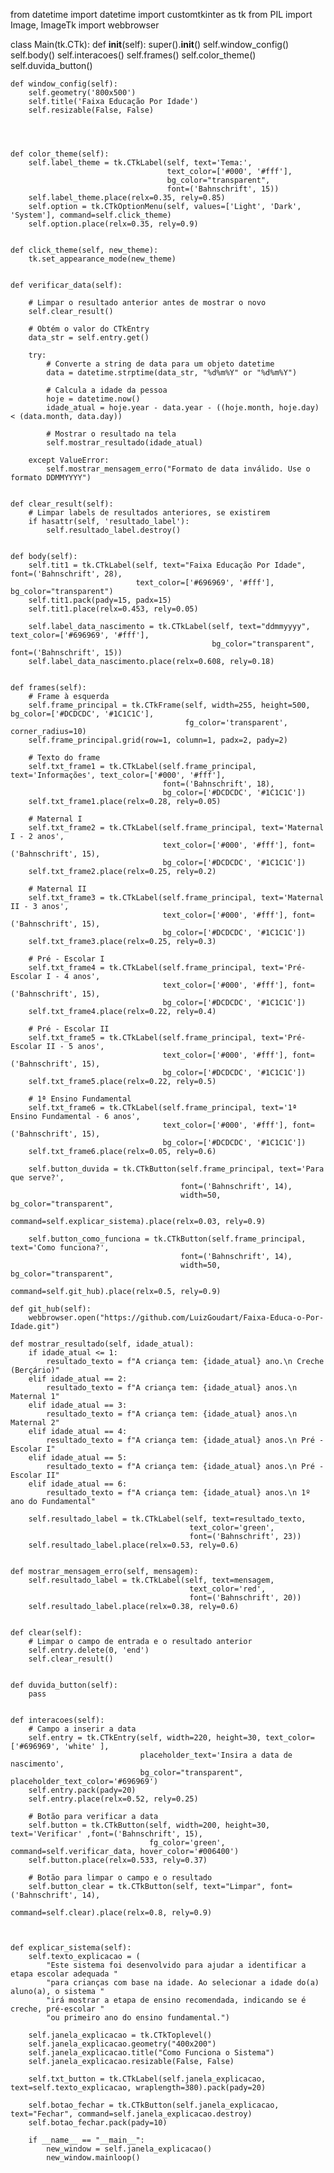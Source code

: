 


from datetime import datetime
import customtkinter as tk
from PIL import Image, ImageTk
import webbrowser


class Main(tk.CTk):
    def __init__(self):
        super().__init__()
        self.window_config()
        self.body()
        self.interacoes()
        self.frames()
        self.color_theme()
        self.duvida_button()

    def window_config(self):
        self.geometry('800x500')
        self.title('Faixa Educação Por Idade')
        self.resizable(False, False)




    def color_theme(self):
        self.label_theme = tk.CTkLabel(self, text='Tema:', 
                                       text_color=['#000', '#fff'], 
                                       bg_color="transparent",
                                       font=('Bahnschrift', 15))
        self.label_theme.place(relx=0.35, rely=0.85)
        self.option = tk.CTkOptionMenu(self, values=['Light', 'Dark', 'System'], command=self.click_theme)
        self.option.place(relx=0.35, rely=0.9)


    def click_theme(self, new_theme):
        tk.set_appearance_mode(new_theme)


    def verificar_data(self):

        # Limpar o resultado anterior antes de mostrar o novo
        self.clear_result()

        # Obtém o valor do CTkEntry
        data_str = self.entry.get()

        try:
            # Converte a string de data para um objeto datetime
            data = datetime.strptime(data_str, "%d%m%Y" or "%d%m%Y")

            # Calcula a idade da pessoa
            hoje = datetime.now()
            idade_atual = hoje.year - data.year - ((hoje.month, hoje.day) < (data.month, data.day))

            # Mostrar o resultado na tela
            self.mostrar_resultado(idade_atual)

        except ValueError:
            self.mostrar_mensagem_erro("Formato de data inválido. Use o formato DDMMYYYY")


    def clear_result(self):
        # Limpar labels de resultados anteriores, se existirem
        if hasattr(self, 'resultado_label'):
            self.resultado_label.destroy()


    def body(self):
        self.tit1 = tk.CTkLabel(self, text="Faixa Educação Por Idade", font=('Bahnschrift', 28), 
                                text_color=['#696969', '#fff'], bg_color="transparent")
        self.tit1.pack(pady=15, padx=15)
        self.tit1.place(relx=0.453, rely=0.05)

        self.label_data_nascimento = tk.CTkLabel(self, text="ddmmyyyy", text_color=['#696969', '#fff'], 
                                                 bg_color="transparent", font=('Bahnschrift', 15))
        self.label_data_nascimento.place(relx=0.608, rely=0.18)


    def frames(self):    
        # Frame à esquerda
        self.frame_principal = tk.CTkFrame(self, width=255, height=500, bg_color=['#DCDCDC', '#1C1C1C'], 
                                           fg_color='transparent', corner_radius=10)
        self.frame_principal.grid(row=1, column=1, padx=2, pady=2)

        # Texto do frame
        self.txt_frame1 = tk.CTkLabel(self.frame_principal, text='Informações', text_color=['#000', '#fff'], 
                                      font=('Bahnschrift', 18), 
                                      bg_color=['#DCDCDC', '#1C1C1C'])
        self.txt_frame1.place(relx=0.28, rely=0.05)

        # Maternal I
        self.txt_frame2 = tk.CTkLabel(self.frame_principal, text='Maternal I - 2 anos', 
                                      text_color=['#000', '#fff'], font=('Bahnschrift', 15), 
                                      bg_color=['#DCDCDC', '#1C1C1C'])
        self.txt_frame2.place(relx=0.25, rely=0.2)

        # Maternal II
        self.txt_frame3 = tk.CTkLabel(self.frame_principal, text='Maternal II - 3 anos', 
                                      text_color=['#000', '#fff'], font=('Bahnschrift', 15), 
                                      bg_color=['#DCDCDC', '#1C1C1C'])
        self.txt_frame3.place(relx=0.25, rely=0.3)

        # Pré - Escolar I
        self.txt_frame4 = tk.CTkLabel(self.frame_principal, text='Pré-Escolar I - 4 anos', 
                                      text_color=['#000', '#fff'], font=('Bahnschrift', 15), 
                                      bg_color=['#DCDCDC', '#1C1C1C'])
        self.txt_frame4.place(relx=0.22, rely=0.4)

        # Pré - Escolar II
        self.txt_frame5 = tk.CTkLabel(self.frame_principal, text='Pré-Escolar II - 5 anos', 
                                      text_color=['#000', '#fff'], font=('Bahnschrift', 15), 
                                      bg_color=['#DCDCDC', '#1C1C1C'])
        self.txt_frame5.place(relx=0.22, rely=0.5)

        # 1ª Ensino Fundamental
        self.txt_frame6 = tk.CTkLabel(self.frame_principal, text='1ª Ensino Fundamental - 6 anos', 
                                      text_color=['#000', '#fff'], font=('Bahnschrift', 15), 
                                      bg_color=['#DCDCDC', '#1C1C1C'])
        self.txt_frame6.place(relx=0.05, rely=0.6)

        self.button_duvida = tk.CTkButton(self.frame_principal, text='Para que serve?', 
                                          font=('Bahnschrift', 14), 
                                          width=50, bg_color="transparent",
                                          command=self.explicar_sistema).place(relx=0.03, rely=0.9)
        
        self.button_como_funciona = tk.CTkButton(self.frame_principal, text='Como funciona?', 
                                          font=('Bahnschrift', 14),
                                          width=50, bg_color="transparent",
                                          command=self.git_hub).place(relx=0.5, rely=0.9)

    def git_hub(self):
        webbrowser.open("https://github.com/LuizGoudart/Faixa-Educa-o-Por-Idade.git")

    def mostrar_resultado(self, idade_atual):
        if idade_atual <= 1:
            resultado_texto = f"A criança tem: {idade_atual} ano.\n Creche (Berçário)"
        elif idade_atual == 2:
            resultado_texto = f"A criança tem: {idade_atual} anos.\n Maternal 1"
        elif idade_atual == 3:
            resultado_texto = f"A criança tem: {idade_atual} anos.\n Maternal 2"
        elif idade_atual == 4:
            resultado_texto = f"A criança tem: {idade_atual} anos.\n Pré - Escolar I"
        elif idade_atual == 5:
            resultado_texto = f"A criança tem: {idade_atual} anos.\n Pré - Escolar II"
        elif idade_atual == 6:
            resultado_texto = f"A criança tem: {idade_atual} anos.\n 1º ano do Fundamental"

        self.resultado_label = tk.CTkLabel(self, text=resultado_texto,
                                            text_color='green',
                                            font=('Bahnschrift', 23))
        self.resultado_label.place(relx=0.53, rely=0.6)


    def mostrar_mensagem_erro(self, mensagem):
        self.resultado_label = tk.CTkLabel(self, text=mensagem,
                                            text_color='red',
                                            font=('Bahnschrift', 20))
        self.resultado_label.place(relx=0.38, rely=0.6)


    def clear(self):
        # Limpar o campo de entrada e o resultado anterior
        self.entry.delete(0, 'end')
        self.clear_result()

    
    def duvida_button(self):
        pass


    def interacoes(self):
        # Campo a inserir a data
        self.entry = tk.CTkEntry(self, width=220, height=30, text_color=['#696969', 'white' ], 
                                 placeholder_text='Insira a data de nascimento', 
                                 bg_color="transparent", placeholder_text_color='#696969')
        self.entry.pack(pady=20)
        self.entry.place(relx=0.52, rely=0.25)

        # Botão para verificar a data
        self.button = tk.CTkButton(self, width=200, height=30, text='Verificar' ,font=('Bahnschrift', 15),
                                   fg_color='green', command=self.verificar_data, hover_color='#006400')
        self.button.place(relx=0.533, rely=0.37)

        # Botão para limpar o campo e o resultado
        self.button_clear = tk.CTkButton(self, text="Limpar", font=('Bahnschrift', 14),
                                         command=self.clear).place(relx=0.8, rely=0.9)
        
        
        
    def explicar_sistema(self):
        self.texto_explicacao = (
            "Este sistema foi desenvolvido para ajudar a identificar a etapa escolar adequada "
            "para crianças com base na idade. Ao selecionar a idade do(a) aluno(a), o sistema "
            "irá mostrar a etapa de ensino recomendada, indicando se é creche, pré-escolar "
            "ou primeiro ano do ensino fundamental.")

        self.janela_explicacao = tk.CTkToplevel()
        self.janela_explicacao.geometry("400x200")
        self.janela_explicacao.title("Como Funciona o Sistema")
        self.janela_explicacao.resizable(False, False)
        
        self.txt_button = tk.CTkLabel(self.janela_explicacao, text=self.texto_explicacao, wraplength=380).pack(pady=20)
        
        self.botao_fechar = tk.CTkButton(self.janela_explicacao, text="Fechar", command=self.janela_explicacao.destroy)
        self.botao_fechar.pack(pady=10)

        if __name__ == "__main__":
            new_window = self.janela_explicacao()
            new_window.mainloop()


    
